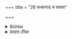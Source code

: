 +++
title = "26 वध्यानाञ् च यावता"

+++

<details><summary>Bühler</summary>

26. Nor (on the imprisonment of criminals) whilst they are being executed.
</details>

<details><summary>हरदत्त-टीका</summary>

## सूत्रम्
वध्यानां च यावता हन्यन्ते ॥ २६ ॥  
### टिप्पनी
वर्धाहाणांचो रादीनामवरोधे यावता कालेन हन्यन्ते तावन्तं कालमनध्यायः ॥ २६ ॥
</details>
